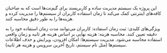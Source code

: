 این پروژه یک سیستم مدیریت ساده و کاربرپسند برای گیم‌نت‌ها است که به صاحبان کافه‌های اینترنتی کمک می‌کند تا زمان استفاده کاربران از سیستم‌ها را مدیریت کرده و هزینه‌ها را به طور دقیق محاسبه کنند.

ویژگی‌های کلیدی:
ثبت زمان استفاده: کاربران می‌توانند مدت زمان استفاده خود را به دقیقه تعیین کنند.
محاسبه هزینه: هزینه نهایی بر اساس هزینه هر ثانیه و زمان واقعی استفاده محاسبه می‌شود.
مدیریت سیستم‌ها: امکان افزودن، ویرایش و حذف اطلاعات سیستم‌ها (مثل نام سیستم، تاریخ آخرین سرویس و هزینه هر ثانیه).
